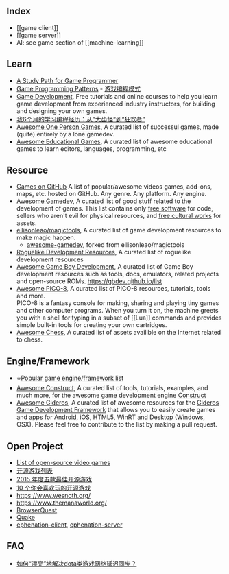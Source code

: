 ## Index
- [[game client]]
- [[game server]]
- AI: see game section of [[machine-learning]]


## Learn
- [A Study Path for Game Programmer](https://github.com/miloyip/game-programmer)
- [Game Programming Patterns](https://github.com/munificent/game-programming-patterns) - [游戏编程模式](https://github.com/tkchu/Game-Programming-Patterns-CN)
- [Game Development](https://gamedevelopment.tutsplus.com/), Free tutorials and online courses to help you learn game development from experienced industry instructors, for building and designing your own games.
- [我6个月的学习编程经历：从”大齿怪“到“狂欢者”](http://www.aqee.net/post/first-six-months.html)
- [Awesome One Person Games](https://github.com/Yonaba/awesome-one-person-games), A curated list of successul games, made (quite) entirely by a lone gamedev.
- [Awesome Educational Games](https://github.com/yrgo/awesome-eg), A curated list of awesome educational games to learn editors, languages, programming, etc


## Resource
- [Games on GitHub](https://github.com/leereilly/games) A list of popular/awesome videos games, add-ons, maps, etc. hosted on GitHub. Any genre. Any platform. Any engine.
- [Awesome Gamedev](https://github.com/Calinou/awesome-gamedev), A curated list of good stuff related to the development of games. This list contains only [free software](https://www.fsf.org/about/what-is-free-software) for code, sellers who aren't evil for physical resources, and [free cultural works](http://freedomdefined.org/Definition) for assets.
- [ellisonleao/magictools](https://github.com/ellisonleao/magictools), A curated list of game development resources to make magic happen.
  - [awesome-gamedev](https://github.com/mbrukman/awesome-gamedev), forked from ellisonleao/magictools
- [Roguelike Development Resources](https://github.com/marukrap/RoguelikeDevResources), A curated list of roguelike development resources
- [Awesome Game Boy Development](https://github.com/gbdev/awesome-gbdev), A curated list of Game Boy development resources such as tools, docs, emulators, related projects and open-source ROMs. https://gbdev.github.io/list
- [Awesome PICO-8](https://github.com/felipebueno/awesome-PICO-8), A curated list of PICO-8 resources, tutorials, tools and more.   
 PICO-8 is a fantasy console for making, sharing and playing tiny games and other computer programs. When you turn it on, the machine greets you with a shell for typing in a subset of [[Lua]] commands and provides simple built-in tools for creating your own cartridges.
- [Awesome Chess](https://github.com/hkirat/awesome-chess), A curated list of assets availible on the Internet related to chess.


## Engine/Framework
- :star:[Popular game engine/framework list](https://github.com/doubility-sky/daydayup/wiki/game-client#game-engineframework)
- [Awesome Construct](https://github.com/WebCreationClub/awesome-construct), A curated list of tools, tutorials, examples, and much more, for the awesome game development engine [Construct](https://www.construct.net/)
- [Awesome Gideros](https://github.com/stetso/awesome-gideros), A curated list of awesome resources for the [Gideros Game Development Framework](http://giderosmobile.com/) that allows you to easily create games and apps for Android, iOS, HTML5, WinRT and Desktop (Windows, OSX). Please feel free to contribute to the list by making a pull request.


## Open Project
- [List of open-source video games](https://en.wikipedia.org/wiki/List_of_open-source_video_games)
- [开源游戏列表](https://zh.wikipedia.org/wiki/%E5%BC%80%E6%BA%90%E6%B8%B8%E6%88%8F%E5%88%97%E8%A1%A8)
- [2015 年度五款最佳开源游戏](https://github.com/OCselected/opensource-2015-yearbook-zh/blob/master/5-best-game-2015.md)
- [10 个你会喜欢玩的开源游戏](https://www.oschina.net/news/21586/10-best-open-source-games)
- https://www.wesnoth.org/
- https://www.themanaworld.org/
- [BrowserQuest](https://github.com/mozilla/BrowserQuest)
- [Quake](https://github.com/id-Software/Quake)
- [ephenation-client](https://github.com/larspensjo/ephenation-client), [ephenation-server](https://github.com/larspensjo/ephenation-server)


## FAQ
- [如何“漂亮”地解决dota类游戏网络延迟同步？](http://www.gameres.com/482069.html)

